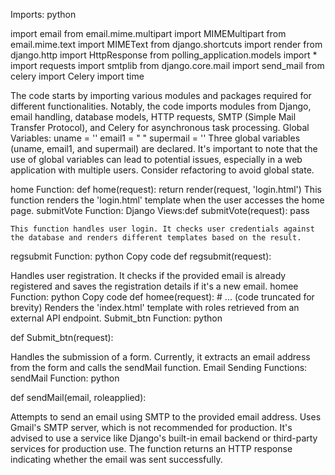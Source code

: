 Imports:
python

import email
from email.mime.multipart import MIMEMultipart
from email.mime.text import MIMEText
from django.shortcuts import render
from django.http import HttpResponse
from polling_application.models import *
import requests
import smtplib
from django.core.mail import send_mail
from celery import Celery
import time

The code starts by importing various modules and packages required for different functionalities.
Notably, the code imports modules from Django, email handling, database models, HTTP requests, SMTP (Simple Mail Transfer Protocol), and Celery for asynchronous task processing.
Global Variables:
uname = ''
email1 = " "
supermail = ''
Three global variables (uname, email1, and supermail) are declared. It's important to note that the use of global variables can lead to potential issues, especially in a web application with multiple users. Consider refactoring to avoid global state.


home Function:
def home(request):
    return render(request, 'login.html')
This function renders the 'login.html' template when the user accesses the home page.
submitVote Function:
Django Views:def submitVote(request):
    pass


    This function handles user login. It checks user credentials against the database and renders different templates based on the result.
regsubmit Function:
python
Copy code
def regsubmit(request):
   
Handles user registration. It checks if the provided email is already registered and saves the registration details if it's a new email.
homee Function:
python
Copy code
def homee(request):
    # ... (code truncated for brevity)
Renders the 'index.html' template with roles retrieved from an external API endpoint.
Submit_btn Function:
python

def Submit_btn(request):
   
Handles the submission of a form. Currently, it extracts an email address from the form and calls the sendMail function.
Email Sending Functions:
sendMail Function:
python

def sendMail(email, roleapplied):
   
Attempts to send an email using SMTP to the provided email address.
Uses Gmail's SMTP server, which is not recommended for production. It's advised to use a service like Django's built-in email backend or third-party services for production use.
The function returns an HTTP response indicating whether the email was sent successfully.


